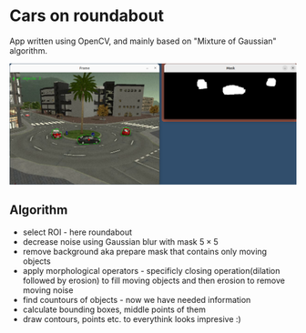 # Cars on roundabout

App written using OpenCV, and mainly based on "Mixture of Gaussian" algorithm.

![](example_usage.png)

## Algorithm
- select ROI - here roundabout
- decrease noise using Gaussian blur with mask $5 \times 5$
- remove background aka prepare mask that contains only moving objects
- apply morphological operators - specificly closing operation(dilation followed by erosion) to fill moving objects and then erosion to remove moving noise
- find countours of objects - now we have needed information
- calculate bounding boxes, middle points of them
- draw contours, points etc. to everythink looks impresive :)

